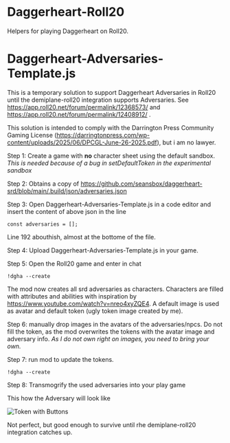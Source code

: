 # Daggerheart-Roll20
Helpers for playing Daggerheart on Roll20. 



# Daggerheart-Adversaries-Template.js
This is a temporary solution to support Daggerheart Adversaries in Roll20 until the demiplane-roll20 integration supports Adversaries.
See https://app.roll20.net/forum/permalink/12368573/ and https://app.roll20.net/forum/permalink/12408912/ .

This solution is intended to comply with the Darrington Press Community Gaming License (https://darringtonpress.com/wp-content/uploads/2025/06/DPCGL-June-26-2025.pdf), but i am no lawyer.

Step 1: Create a game with **no** character sheet using the default sandbox. 
_This is needed because of a bug in setDefaultToken in the experimental sandbox_

Step 2: Obtains a copy of https://github.com/seansbox/daggerheart-srd/blob/main/.build/json/adversaries.json

Step 3: Open Daggerheart-Adversaries-Template.js in a code editor and insert the content of above json in the line 

```const adversaries = [];```

Line 192 abouthish, almost at the bottome of the file.

Step 4: Upload Daggerheart-Adversaries-Template.js in your game.

Step 5: Open the Roll20 game and enter in chat

```!dgha --create```

The mod now creates all srd adversaries as characters. 
Characters are filled with attributes and abilities with inspiration by https://www.youtube.com/watch?v=nreo4xyZQE4.
A default image is used as avatar and default token (ugly token image created by me).

Step 6: manually drop images in the avatars of the adversaries/npcs. Do not fill the token, as the mod overwrites the tokens with the avatar image and adversary info.
_As I do not own right on images, you need to bring your own._

Step 7: run mod to update the tokens.

```!dgha --create```

Step 8: Transmogrify the used adversaries into your play game

This how the Adversary will look like 

![Token with Buttons](Daggerheart-Adversaries-TokenButtons.png)

Not perfect, but good enough to survive until rhe demiplane-roll20 integration catches up.
